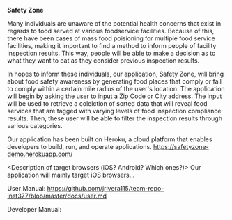 **Safety Zone**

Many individuals are unaware of the potential health concerns that exist in regards to food served at various foodservice facilities. 
Because of this, there have been cases of mass food poisioning for multiple food service facilities, making it important to find a method 
to inform people of facility inspection results. This way, people will be able to make a decision as to what they want to eat as they 
consider previous inspection results. 

In hopes to inform these individuals, our application, Safety Zone, will bring about food safety awareness by generating food places 
that comply or fail to comply within a certain mile radius of the user's location. The application will begin by asking the 
user to input a Zip Code or City address. The input will be used to retrieve a colelction of sorted data that will reveal food services 
that are tagged with varying levels of food inspection compliance results. Then, these user will be able to filter the inspection results 
through various categories.

Our application has been built on Heroku, a cloud platform that enables developers to build, run, and operate applications.  https://safetyzone-demo.herokuapp.com/

<Description of target browsers (iOS? Android? Which ones?)>
Our application will mainly target iOS browsers... 

User Manual:  https://github.com/jrivera115/team-repo-inst377/blob/master/docs/user.md

Developer Manual:
